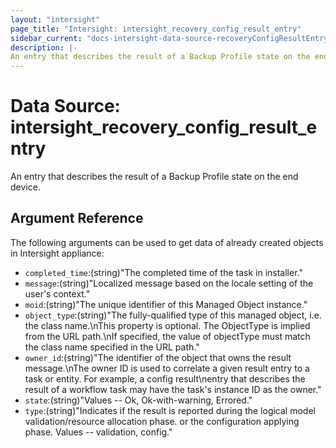 ```yaml
---
layout: "intersight"
page_title: "Intersight: intersight_recovery_config_result_entry"
sidebar_current: "docs-intersight-data-source-recoveryConfigResultEntry"
description: |-
An entry that describes the result of a Backup Profile state on the end device.
---
```


# Data Source: intersight_recovery_config_result_entry
An entry that describes the result of a Backup Profile state on the end device.
## Argument Reference
The following arguments can be used to get data of already created objects in Intersight appliance:
* `completed_time`:(string)"The completed time of the task in installer."
* `message`:(string)"Localized message based on the locale setting of the user's context."
* `moid`:(string)"The unique identifier of this Managed Object instance."
* `object_type`:(string)"The fully-qualified type of this managed object, i.e. the class name.\nThis property is optional. The ObjectType is implied from the URL path.\nIf specified, the value of objectType must match the class name specified in the URL path."
* `owner_id`:(string)"The identifier of the object that owns the result message.\nThe owner ID is used to correlate a given result entry to a task or entity. For example, a config result\nentry that describes the result of a workflow task may have the task's instance ID as the owner."
* `state`:(string)"Values  -- Ok, Ok-with-warning, Errored."
* `type`:(string)"Indicates if the result is reported during the logical model validation/resource allocation phase. or the configuration applying phase. Values -- validation, config."
